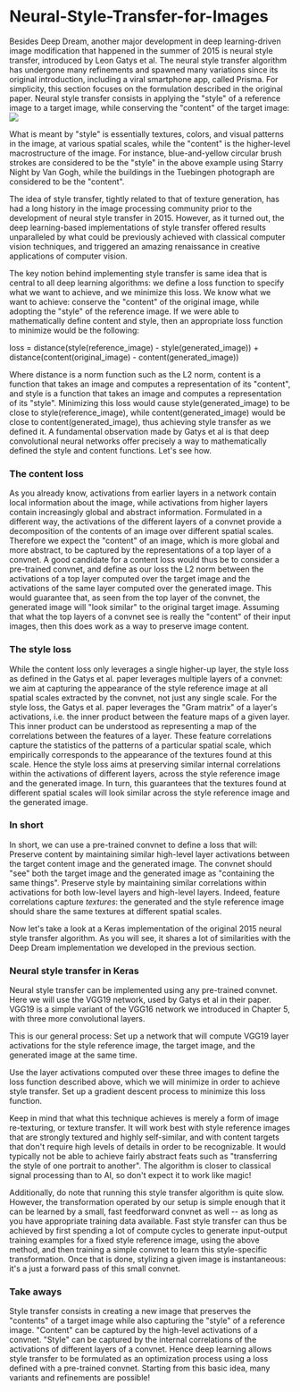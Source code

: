 # Neural-Style-Transfer-for-Images
Besides Deep Dream, another major development in deep learning-driven image modification that happened in the summer of 2015 is neural style transfer, introduced by Leon Gatys et al. The neural style transfer algorithm has undergone many refinements and spawned many variations since its original introduction, including a viral smartphone app, called Prisma. For simplicity, this section focuses on the formulation described in the original paper.
Neural style transfer consists in applying the "style" of a reference image to a target image, while conserving the "content" of the target image:
 ![](style_transfer.png)
 
What is meant by "style" is essentially textures, colors, and visual patterns in the image, at various spatial scales, while the "content" is the higher-level macrostructure of the image. For instance, blue-and-yellow circular brush strokes are considered to be the "style" in the above example using Starry Night by Van Gogh, while the buildings in the Tuebingen photograph are considered to be the "content".

The idea of style transfer, tightly related to that of texture generation, has had a long history in the image processing community prior to the development of neural style transfer in 2015. However, as it turned out, the deep learning-based implementations of style transfer offered results unparalleled by what could be previously achieved with classical computer vision techniques, and triggered an amazing renaissance in creative applications of computer vision.

The key notion behind implementing style transfer is same idea that is central to all deep learning algorithms: we define a loss function to specify what we want to achieve, and we minimize this loss. We know what we want to achieve: conserve the "content" of the original image, while adopting the "style" of the reference image. If we were able to mathematically define content and style, then an appropriate loss function to minimize would be the following:

loss = distance(style(reference_image) - style(generated_image)) +
       distance(content(original_image) - content(generated_image))

Where distance is a norm function such as the L2 norm, content is a function that takes an image and computes a representation of its "content", and style is a function that takes an image and computes a representation of its "style".
Minimizing this loss would cause style(generated_image) to be close to style(reference_image), while content(generated_image) would be close to content(generated_image), thus achieving style transfer as we defined it.
A fundamental observation made by Gatys et al is that deep convolutional neural networks offer precisely a way to mathematically defined the style and content functions. Let's see how.

### The content loss
As you already know, activations from earlier layers in a network contain local information about the image, while activations from higher layers contain increasingly global and abstract information. Formulated in a different way, the activations of the different layers of a convnet provide a decomposition of the contents of an image over different spatial scales. Therefore we expect the "content" of an image, which is more global and more abstract, to be captured by the representations of a top layer of a convnet.
A good candidate for a content loss would thus be to consider a pre-trained convnet, and define as our loss the L2 norm between the activations of a top layer computed over the target image and the activations of the same layer computed over the generated image. This would guarantee that, as seen from the top layer of the convnet, the generated image will "look similar" to the original target image. Assuming that what the top layers of a convnet see is really the "content" of their input images, then this does work as a way to preserve image content.

### The style loss
While the content loss only leverages a single higher-up layer, the style loss as defined in the Gatys et al. paper leverages multiple layers of a convnet: we aim at capturing the appearance of the style reference image at all spatial scales extracted by the convnet, not just any single scale.
For the style loss, the Gatys et al. paper leverages the "Gram matrix" of a layer's activations, i.e. the inner product between the feature maps of a given layer. This inner product can be understood as representing a map of the correlations between the features of a layer. These feature correlations capture the statistics of the patterns of a particular spatial scale, which empirically corresponds to the appearance of the textures found at this scale.
Hence the style loss aims at preserving similar internal correlations within the activations of different layers, across the style reference image and the generated image. In turn, this guarantees that the textures found at different spatial scales will look similar across the style reference image and the generated image.

### In short
In short, we can use a pre-trained convnet to define a loss that will:
Preserve content by maintaining similar high-level layer activations between the target content image and the generated image. The convnet should "see" both the target image and the generated image as "containing the same things".
Preserve style by maintaining similar correlations within activations for both low-level layers and high-level layers. Indeed, feature correlations capture _textures_: the generated and the style reference image should share the same textures at different spatial scales.

Now let's take a look at a Keras implementation of the original 2015 neural style transfer algorithm. As you will see, it shares a lot of similarities with the Deep Dream implementation we developed in the previous section.

### Neural style transfer in Keras
Neural style transfer can be implemented using any pre-trained convnet. Here we will use the VGG19 network, used by Gatys et al in their paper. VGG19 is a simple variant of the VGG16 network we introduced in Chapter 5, with three more convolutional layers.

This is our general process:
Set up a network that will compute VGG19 layer activations for the style reference image, the target image, and the generated image at the same time.

Use the layer activations computed over these three images to define the loss function described above, which we will minimize in order to achieve style transfer.
Set up a gradient descent process to minimize this loss function.

Keep in mind that what this technique achieves is merely a form of image re-texturing, or texture transfer. It will work best with style reference images that are strongly textured and highly self-similar, and with content targets that don't require high levels of details in order to be recognizable. It would typically not be able to achieve fairly abstract feats such as "transferring the style of one portrait to another". The algorithm is closer to classical signal processing than to AI, so don't expect it to work like magic!

Additionally, do note that running this style transfer algorithm is quite slow. However, the transformation operated by our setup is simple enough that it can be learned by a small, fast feedforward convnet as well -- as long as you have appropriate training data available. Fast style transfer can thus be achieved by first spending a lot of compute cycles to generate input-output training examples for a fixed style reference image, using the above method, and then training a simple convnet to learn this style-specific transformation. Once that is done, stylizing a given image is instantaneous: it's a just a forward pass of this small convnet.

### Take aways
Style transfer consists in creating a new image that preserves the "contents" of a target image while also capturing the "style" of a reference image.
"Content" can be captured by the high-level activations of a convnet.
"Style" can be captured by the internal correlations of the activations of different layers of a convnet.
Hence deep learning allows style transfer to be formulated as an optimization process using a loss defined with a pre-trained convnet.
Starting from this basic idea, many variants and refinements are possible!

